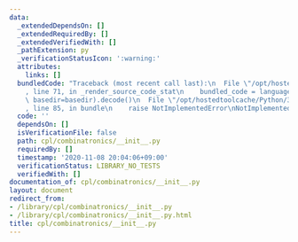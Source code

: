 ```yaml
---
data:
  _extendedDependsOn: []
  _extendedRequiredBy: []
  _extendedVerifiedWith: []
  _pathExtension: py
  _verificationStatusIcon: ':warning:'
  attributes:
    links: []
  bundledCode: "Traceback (most recent call last):\n  File \"/opt/hostedtoolcache/Python/3.9.0/x64/lib/python3.9/site-packages/onlinejudge_verify/documentation/build.py\"\
    , line 71, in _render_source_code_stat\n    bundled_code = language.bundle(stat.path,\
    \ basedir=basedir).decode()\n  File \"/opt/hostedtoolcache/Python/3.9.0/x64/lib/python3.9/site-packages/onlinejudge_verify/languages/python.py\"\
    , line 85, in bundle\n    raise NotImplementedError\nNotImplementedError\n"
  code: ''
  dependsOn: []
  isVerificationFile: false
  path: cpl/combinatronics/__init__.py
  requiredBy: []
  timestamp: '2020-11-08 20:04:06+09:00'
  verificationStatus: LIBRARY_NO_TESTS
  verifiedWith: []
documentation_of: cpl/combinatronics/__init__.py
layout: document
redirect_from:
- /library/cpl/combinatronics/__init__.py
- /library/cpl/combinatronics/__init__.py.html
title: cpl/combinatronics/__init__.py
---
```

